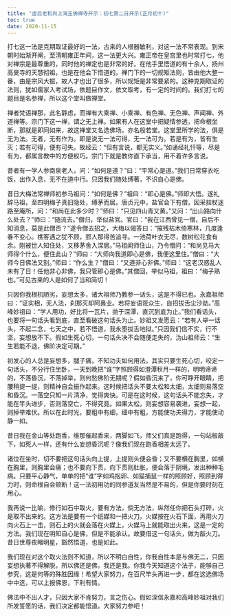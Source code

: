 ```yaml
---
title: "虚云老和尚上海玉佛禅寺开示：初七第二日开示(正月初十)"
toc: true
date: 2020-11-15
---
```


打七这一法是克期取证最好的一法，古来的人根器敏利，对这一法不常表现。到宋朝时始渐开阐，至清朝雍正年间，这一法更大兴。雍正帝在皇宫里也时常打七，他对禅宗是最尊重的，同时他的禅定也是非常的好。在他手里悟道的有十余人，扬州高旻寺的天慧彻祖，也是在他会下悟道的。禅门下的一切规矩法则，皆由他大整一番，由是宗风大振，故人才也出了很多，所以规矩是非常要紧的。这种克期取证的法则，犹如儒家入考试场，依题目作文，依文取考，有一定的时间的。我们打七的题目是名参禅，所以这个堂叫做禅堂。

禅者梵语禅那，此名静虑，而禅有大乘禅、小乘禅、有色禅、无色禅、声闻禅、外道禅等。宗门下这一禅，谓之无上禅。如果有人在这堂中把疑情参透，把命根坐断，那就是即同如来，故这禅堂又名选佛场，亦名般若堂。这堂里所学的法，俱是无为法。无者，无有作为。即是说无一法可得，无一法可为。若是有为，皆有生灭；若有可得，便有可失。故经云：“但有言说，都无实义。”如诵经礼忏等，尽是有为，都属言教中的方便权巧。宗门下就是教你直下承当，用不着许多言说。

昔者有一学人参南泉老人，问：“如何是道？”曰：“平常心是道。”我们日常穿衣吃饭，出作入息，无不在道中行。只因我们随处缚著，不识自心是佛。

昔日大梅法常禅师初参马祖问：“如何是佛？”祖曰：“即心是佛。”师即大悟。遂礼辞马祖，至四明梅子真旧隐处，缚茅而居。唐贞元中，盐官会下有僧，因采拄杖迷路至庵所，问：“和尚在此多少时？”师曰：“只见四山青又黄。”又问：“出山路向什么处去？”师曰：“随流去。”僧归，举似盐官。官曰：“我在江西曾见一僧，自后不知消息，莫是此僧否？”遂令僧去招之，大梅以偈答曰：“摧残枯木倚寒林，几度逢春不变心。樵客遇之犹不顾，郢人那得苦追寻。一池荷叶衣无尽，数树松花食有余。刚被世人知住处，又移茅舍入深居。”马祖闻师住山，乃令僧问：“和尚见马大师得个什么，便住此山？”师曰：“大师向我道即心是佛，我便这里住。”僧曰：“大师今日佛法又别。”师曰：“作么生？”僧曰：“又道非心非佛。”师曰：“这老汉惑乱人未有了日！任他非心非佛，我只管即心是佛。”其僧回，举似马祖，祖曰：“梅子熟也。”可见古来的人是如何了当和简切！

只因你我根机陋劣，妄想太多，诸大祖师乃教参一话头，这是不得已也。永嘉祖师曰：“证实相，无人法，刹那灭却阿鼻业。若将妄语诳众生，自招拔舌尘沙劫。”高峰妙祖曰：“学人用功，好比将一瓦片，抛于深潭，直沉到底为止。”我们看话头，也要将一句话头看到底，直至看破这句话头为止。妙祖又发愿云：“若有人举一话头，不起二念，七天之中，若不悟道，我永堕拔舌地狱。”只因我们信不实，行不坚，妄想放不下。假如生死心切，一句话头决不会随便走失的，沩山祖师云：“生生若能不退，佛阶决定可期。”

初发心的人总是妄想多，腿子痛，不知功夫如何用法。其实只要生死心切，咬定一句话头，不分行住坐卧，一天到晚把“谁”字照顾得如澄潭秋月一样的，明明谛谛的，不落昏沉，不落掉举，则何愁佛阶无期呢？假如昏沉来了，你可睁开眼睛，把腰稍提一提，则精神自会振作起来。这时候把话头不要太松和太细，太细则易落空和昏沉。一落空只知一片清净，觉得爽快。可是在这时候，这句话头不能忘失，才能在竿头进步，否则落空亡，不得究竟。如果太松，则妄想容易袭进，妄想一起，则掉举难伏。所以在此时光，要粗中有细，细中有粗，方能使功夫得力，才能使动静一如。

昔日我在金山等处跑香，维那催起香来，两脚如飞，师父们真是跑得，一句站板敲下，如死人一样，还有什么妄想昏沉呢？像我们现在跑香相差太远了。

诸位在坐时，切不要把这句话头向上提，上提则头便会昏；又不要横在胸里，如横在胸里，则胸里会痛；也不要向下贯，向下贯则肚胀，便会落于阴境，发出种种毛病。只要平心静气，单单的把“谁”字如鸡抱卵、如猫捕鼠一样的照顾好，照顾到得力时，则命根自会顿断！这一法初用功的同参道友当然是不易的，但是你要时刻在用心。

我再说一比喻，修行如石中取火，要有方法，倘无方法，纵然任你把石头打碎，火是取不出来的。这方法是要有一个纸媒和一把火刀。火媒按在火石下面，再用火刀向火石上一击，则石上的火就会落在火媒上，火媒马上就能取出火来，这是一定的方法。我们现在明知自心是佛，但是不能承认。故要借这一句话头，做为敲火刀。昔日世尊夜睹明星，豁然悟道，也是如此。

我们现在对这个取火法则不知道，所以不明白自性，你我自性本是与佛无二，只因妄想执著不得解脱，所以佛还是佛，我还是我。你我今天知道这个法子，能够自己参究，这是何等的殊胜因缘！希望大家努力，在百尺竿头再进一步，都在这选佛场中中选，可以上报佛恩，下利有情。

佛法中不出人才，只因大家不肯努力，言之伤心。假如深信永嘉和高峰妙祖对我们所发誓愿的话，我们决定都能悟道。大家努力参吧！